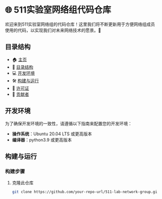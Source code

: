 # 🌐 511实验室网络组代码仓库

欢迎来到511实验室网络组的代码仓库！这里我们将不断更新用于方便网络组成员使用的代码，以实现我们对未来网络技术的愿景。🌈

## 目录结构

- 🏠 [主页](#🏠)
- 📂 [目录结构](#📂)
- 💻 [开发环境](#💻)
- 🛠️ [构建与运行](#🛠️)
- 📄 [许可证](#📄)
- 👥 [贡献者](#👥)

## 开发环境

为了确保开发环境的一致性，请遵循以下指南来配置您的开发环境：

- **操作系统**：Ubuntu 20.04 LTS 或更高版本
- **编译器**：python3.9 或更高版本

## 构建与运行

### 构建步骤

1. 克隆此仓库
   ```bash
   git clone https://github.com/your-repo-url/511-lab-network-group.git
